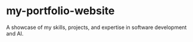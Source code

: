# my-portfolio-website
A showcase of my skills, projects, and expertise in software development and AI.
